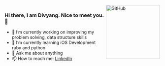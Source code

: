 <img align='right' alt="GitHub" height="175px" src="https://media.giphy.com/media/du3J3cXyzhj75IOgvA/giphy.gif" />

### Hi there, I am Divyang. Nice to meet you. 👋

- 🔭 I’m currently working on improving my problem solving, data structure skills
- 🌱 I’m currently learning iOS Development ruby and python
- 💬 Ask me about anything
- 📫 How to reach me: [LinkedIn](https://www.linkedin.com/in/divyangdankhara/)
